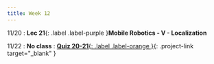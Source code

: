 ```yaml
---
title: Week 12
---
```


11/20
: **Lec 21**{: .label .label-purple }**Mobile Robotics - V - Localization**

11/22
: **No class**
: [**Quiz 20-21**{: .label .label-orange }](https://www.gradescope.com/courses/611231){: .project-link target="_blank" }

<!-- 11/20
: **Lec 21**{: .label .label-purple }[**Mobile Robotics - V - Localization**](/CSCI5551-Fall23-S2/assets/slides/lec21_mobile_robotics_5_localization.pdf){: target="_blank" }

11/22
: **No class**
: [**Quiz 20-21**{: .label .label-orange }](https://www.gradescope.com/courses/611231){: .project-link target="_blank" } -->